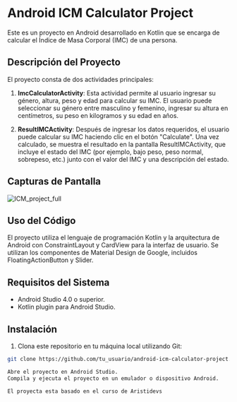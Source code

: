 # Android ICM Calculator Project

Este es un proyecto en Android desarrollado en Kotlin que se encarga de calcular el Índice de Masa Corporal (IMC) de una persona.

## Descripción del Proyecto

El proyecto consta de dos actividades principales:

1. **ImcCalculatorActivity**: Esta actividad permite al usuario ingresar su género, altura, peso y edad para calcular su IMC. El usuario puede seleccionar su género entre masculino y femenino, ingresar su altura en centímetros, su peso en kilogramos y su edad en años.

2. **ResultIMCActivity**: Después de ingresar los datos requeridos, el usuario puede calcular su IMC haciendo clic en el botón "Calculate". Una vez calculado, se muestra el resultado en la pantalla ResultIMCActivity, que incluye el estado del IMC (por ejemplo, bajo peso, peso normal, sobrepeso, etc.) junto con el valor del IMC y una descripción del estado.

## Capturas de Pantalla

![ICM_project_full](https://github.com/pablex72/android-icm-calculator-project/assets/118881130/a7da6cb3-ed02-4a6f-8ebc-6a98cec0134c)

## Uso del Código

El proyecto utiliza el lenguaje de programación Kotlin y la arquitectura de Android con ConstraintLayout y CardView para la interfaz de usuario. Se utilizan los componentes de Material Design de Google, incluidos FloatingActionButton y Slider.

## Requisitos del Sistema

- Android Studio 4.0 o superior.
- Kotlin plugin para Android Studio.

## Instalación

1. Clona este repositorio en tu máquina local utilizando Git:

```bash
git clone https://github.com/tu_usuario/android-icm-calculator-project.git

Abre el proyecto en Android Studio.
Compila y ejecuta el proyecto en un emulador o dispositivo Android.

El proyecta esta basado en el curso de Aristidevs
